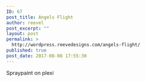 ```yaml
---
ID: 67
post_title: Angels Flight
author: reevel
post_excerpt: ""
layout: post
permalink: >
  http://wordpress.reevedesigns.com/angels-flight/
published: true
post_date: 2017-08-08 17:55:30
---
```

Spraypaint on plexi